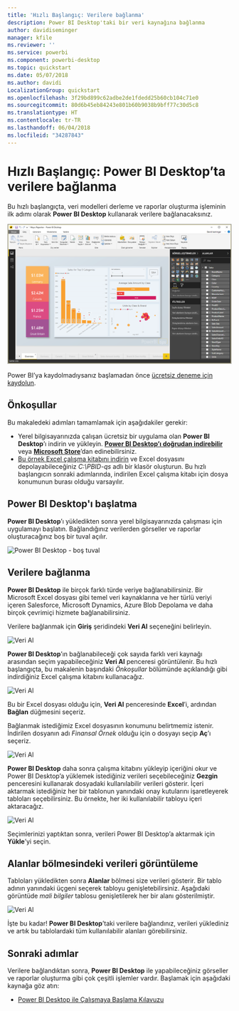 ```yaml
---
title: 'Hızlı Başlangıç: Verilere bağlanma'
description: Power BI Desktop'taki bir veri kaynağına bağlanma
author: davidiseminger
manager: kfile
ms.reviewer: ''
ms.service: powerbi
ms.component: powerbi-desktop
ms.topic: quickstart
ms.date: 05/07/2018
ms.author: davidi
LocalizationGroup: quickstart
ms.openlocfilehash: 3f29bd899c62adbe2de1fdedd25b60cb104c71e0
ms.sourcegitcommit: 80d6b45eb84243e801b60b9038b9bff77c30d5c8
ms.translationtype: HT
ms.contentlocale: tr-TR
ms.lasthandoff: 06/04/2018
ms.locfileid: "34287843"
---
```

# <a name="quickstart-connect-to-data-in-power-bi-desktop"></a>Hızlı Başlangıç: Power BI Desktop’ta verilere bağlanma

Bu hızlı başlangıçta, veri modelleri derleme ve raporlar oluşturma işleminin ilk adımı olarak **Power BI Desktop** kullanarak verilere bağlanacaksınız.

![Power BI Desktop](media/desktop-what-is-desktop/what-is-desktop_01.png)

Power BI’ya kaydolmadıysanız başlamadan önce [ücretsiz deneme için kaydolun](https://app.powerbi.com/signupredirect?pbi_source=web).

## <a name="prerequisites"></a>Önkoşullar

Bu makaledeki adımları tamamlamak için aşağıdakiler gerekir:
* Yerel bilgisayarınızda çalışan ücretsiz bir uygulama olan **Power BI Desktop**’ı indirin ve yükleyin. [**Power BI Desktop’ı doğrudan indirebilir**](https://powerbi.microsoft.com/desktop) veya [**Microsoft Store**](http://aka.ms/pbidesktopstore)’dan edinebilirsiniz.
* [Bu örnek Excel çalışma kitabını indirin](http://go.microsoft.com/fwlink/?LinkID=521962) ve Excel dosyasını depolayabileceğiniz *C:\PBID-qs* adlı bir klasör oluşturun. Bu hızlı başlangıcın sonraki adımlarında, indirilen Excel çalışma kitabı için dosya konumunun burası olduğu varsayılır.

## <a name="launch-power-bi-desktop"></a>Power BI Desktop'ı başlatma

**Power BI Desktop**’ı yükledikten sonra yerel bilgisayarınızda çalışması için uygulamayı başlatın. Bağlandığınız verilerden görseller ve raporlar oluşturacağınız boş bir tuval açılır. 

![Power BI Desktop - boş tuval](media/desktop-quickstart-connect-to-data/qs-connect-data_01.png)

## <a name="connect-to-data"></a>Verilere bağlanma

**Power BI Desktop** ile birçok farklı türde veriye bağlanabilirsiniz. Bir Microsoft Excel dosyası gibi temel veri kaynaklarına ve her türlü veriyi içeren Salesforce, Microsoft Dynamics, Azure Blob Depolama ve daha birçok çevrimiçi hizmete bağlanabilirsiniz. 

Verilere bağlanmak için **Giriş** şeridindeki **Veri Al** seçeneğini belirleyin.

![Veri Al](media/desktop-quickstart-connect-to-data/qs-connect-data_02.png)

**Power BI Desktop**’ın bağlanabileceği çok sayıda farklı veri kaynağı arasından seçim yapabileceğiniz **Veri Al** penceresi görüntülenir. Bu hızlı başlangıçta, bu makalenin başındaki *Önkoşullar* bölümünde açıklandığı gibi indirdiğiniz Excel çalışma kitabını kullanacağız. 

![Veri Al](media/desktop-quickstart-connect-to-data/qs-connect-data_03.png)

Bu bir Excel dosyası olduğu için, **Veri Al** penceresinde **Excel**’i, ardından **Bağlan** düğmesini seçeriz.

Bağlanmak istediğimiz Excel dosyasının konumunu belirtmemiz istenir. İndirilen dosyanın adı *Finansal Örnek* olduğu için o dosyayı seçip **Aç**’ı seçeriz.

![Veri Al](media/desktop-quickstart-connect-to-data/qs-connect-data_04.png)

**Power BI Desktop** daha sonra çalışma kitabını yükleyip içeriğini okur ve Power BI Desktop’a yüklemek istediğiniz verileri seçebileceğiniz **Gezgin** penceresini kullanarak dosyadaki kullanılabilir verileri gösterir. İçeri aktarmak istediğiniz her bir tablonun yanındaki onay kutularını işaretleyerek tabloları seçebilirsiniz. Bu örnekte, her iki kullanılabilir tabloyu içeri aktaracağız.

![Veri Al](media/desktop-quickstart-connect-to-data/qs-connect-data_05.png)

Seçimlerinizi yaptıktan sonra, verileri Power BI Desktop’a aktarmak için **Yükle**’yi seçin.

## <a name="view-data-in-the-fields-pane"></a>Alanlar bölmesindeki verileri görüntüleme

Tabloları yükledikten sonra **Alanlar** bölmesi size verileri gösterir. Bir tablo adının yanındaki üçgeni seçerek tabloyu genişletebilirsiniz. Aşağıdaki görüntüde *mali bilgiler* tablosu genişletilerek her bir alanı gösterilmiştir. 

![Veri Al](media/desktop-quickstart-connect-to-data/qs-connect-data_06.png)

İşte bu kadar! **Power BI Desktop**’taki verilere bağlandınız, verileri yüklediniz ve artık bu tablolardaki tüm kullanılabilir alanları görebilirsiniz.


## <a name="next-steps"></a>Sonraki adımlar
Verilere bağlandıktan sonra, **Power BI Desktop** ile yapabileceğiniz görseller ve raporlar oluşturma gibi çok çeşitli işlemler vardır. Başlamak için aşağıdaki kaynağa göz atın:

* [Power BI Desktop ile Çalışmaya Başlama Kılavuzu](desktop-getting-started.md)


